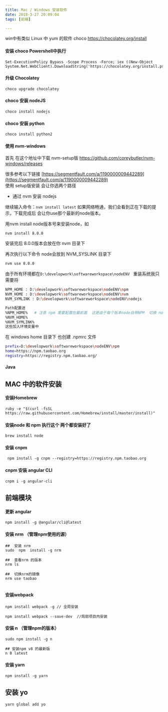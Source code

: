 ```yaml
---
title: Mac / Windows 安装软件
date: 2018-3-27 20:09:04
tags: [前端]

---
```


win中有类似 Linux 中 yum 的软件
choco  https://chocolatey.org/install

#### 安装 choco  Powershell中执行
```
Set-ExecutionPolicy Bypass -Scope Process -Force; iex ((New-Object System.Net.WebClient).DownloadString('https://chocolatey.org/install.ps1'))
```


#### 升级 Chocolatey
```
choco upgrade chocolatey
```

#### choco 安装 nodeJS
```
choco install nodejs
```

#### choco 安装 python
```
choco install python2
```

#### 使用 nvm-windows
首先 在这个地址中下载 nvm-setup版 https://github.com/coreybutler/nvm-windows/releases

很多参考以下链接 [https://segmentfault.com/a/1190000009442289](https://segmentfault.com/a/1190000009442289)   
使用 setup版安装 会让你选两个路径 
-  通过 nvm 安装 nodejs



继续输入命令：`nvm install latest` 如果网络畅通，我们会看到正在下载的提示，下载完成后 会让你use那个最新的node版本。

用nvm install node版本号来安装node，如 
```
nvm install 8.0.0
```
安装完后 8.0.0版本会放在你 nvm 目录下

再次执行以下命令 node会放到 NVM_SYSLINK 目录下
```bash
nvm use 8.0.0
```
由于所有环境都在`D:\developwork\softwareworkspace\nodeENV `
重装系统我只需要将
```bash
NPM_HOME : D:\developwork\softwareworkspace\nodeENV\npm
NVM_HOME : D:\developwork\softwareworkspace\nodeENV\nvm
NVM_SYMLINK : D:\developwork\softwareworkspace\nodeENV\nodejs

Path配置进  
%NPM_HOME%   # 注意 npm 需要配置在最前面  这是由于每个版本node自带NPM  切换 node 会导致 npm切换 
%NVM_HOME%
%NVM_SYMLINK%
这些加入环境变量中
```
在 windows home 目录下 也创建 .npmrc 文件
```bash
prefix=D:\developwork\softwareworkspace\nodeENV\npm
home=https://npm.taobao.org
registry=https://registry.npm.taobao.org/
```




#### Java


## MAC 中的软件安装


#### 安装Homebrew
```
ruby -e "$(curl -fsSL https://raw.githubusercontent.com/Homebrew/install/master/install)"
```

#### 安装node 和 npm  执行这个 两个都安装好了
```
brew install node
```

#### 安装 cnpm
```
 npm install -g cnpm --registry=https://registry.npm.taobao.org
```

#### cnpm 安装 angular CLI
```
cnpm i -g angular-cli
```



## 前端模块

#### 更新 angular
```
npm install -g @angular/cli@latest
```

#### 安装 nrm   （管理npm使用的源）
```
##  安装 nrm
sudo  npm  install -g nrm

##  查看nrm 的版本
nrm ls 

##  切换nrm的镜像
nrm use taobao


```

#### 安装webpack
```
npm install webpack -g // 全局安装

npm install webpack --save-dev  //局部项目内安装
```

#### 安装 n   （管理npm的版本）
```
sudo npm install -g n

## 安装npm v8 的最新版
n 8 latest
```

#### 安装 yarn 
```
npm install -g yarn 
```


## 安装 yo
```
yarn global add yo
```

